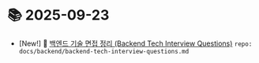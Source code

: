 # 📚 2025-09-23
- [New!] 📗 [백엔드 기술 면접 정리 (Backend Tech Interview Questions)](https://til.qriosity.dev/featured/backend/backend-tech-interview-questions) `repo: docs/backend/backend-tech-interview-questions.md`
